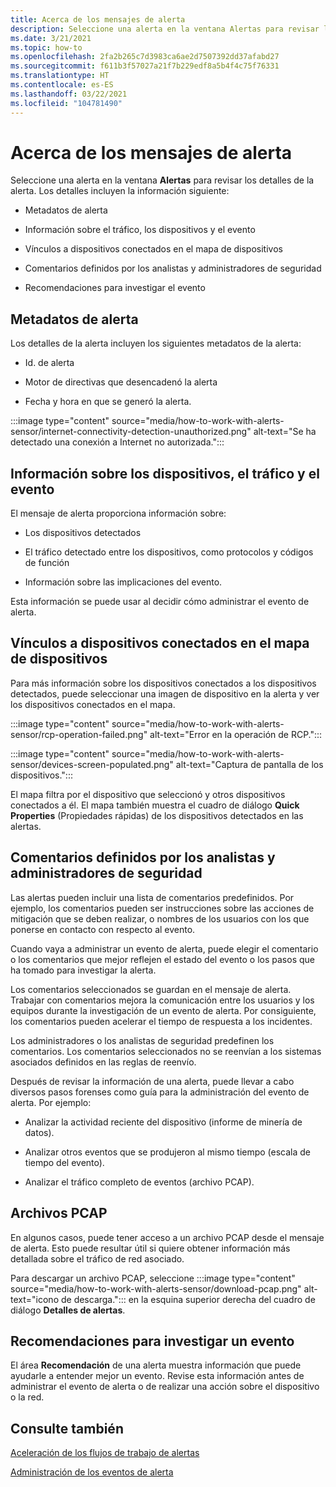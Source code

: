 ```yaml
---
title: Acerca de los mensajes de alerta
description: Seleccione una alerta en la ventana Alertas para revisar los detalles.
ms.date: 3/21/2021
ms.topic: how-to
ms.openlocfilehash: 2fa2b265c7d3983ca6ae2d7507392dd37afabd27
ms.sourcegitcommit: f611b3f57027a21f7b229edf8a5b4f4c75f76331
ms.translationtype: HT
ms.contentlocale: es-ES
ms.lasthandoff: 03/22/2021
ms.locfileid: "104781490"
---
```

# <a name="about-alert-messages"></a>Acerca de los mensajes de alerta

Seleccione una alerta en la ventana **Alertas** para revisar los detalles de la alerta. Los detalles incluyen la información siguiente:

- Metadatos de alerta

- Información sobre el tráfico, los dispositivos y el evento

- Vínculos a dispositivos conectados en el mapa de dispositivos

- Comentarios definidos por los analistas y administradores de seguridad

- Recomendaciones para investigar el evento

## <a name="alert-metadata"></a>Metadatos de alerta

Los detalles de la alerta incluyen los siguientes metadatos de la alerta:

  - Id. de alerta

  - Motor de directivas que desencadenó la alerta

  - Fecha y hora en que se generó la alerta.

:::image type="content" source="media/how-to-work-with-alerts-sensor/internet-connectivity-detection-unauthorized.png" alt-text="Se ha detectado una conexión a Internet no autorizada.":::

## <a name="information-about-devices-traffic-and-the-event"></a>Información sobre los dispositivos, el tráfico y el evento

El mensaje de alerta proporciona información sobre:

  - Los dispositivos detectados

  - El tráfico detectado entre los dispositivos, como protocolos y códigos de función

  - Información sobre las implicaciones del evento.

Esta información se puede usar al decidir cómo administrar el evento de alerta.

## <a name="links-to-connected-devices-in-the-device-map"></a>Vínculos a dispositivos conectados en el mapa de dispositivos

Para más información sobre los dispositivos conectados a los dispositivos detectados, puede seleccionar una imagen de dispositivo en la alerta y ver los dispositivos conectados en el mapa.

:::image type="content" source="media/how-to-work-with-alerts-sensor/rcp-operation-failed.png" alt-text="Error en la operación de RCP.":::

:::image type="content" source="media/how-to-work-with-alerts-sensor/devices-screen-populated.png" alt-text="Captura de pantalla de los dispositivos.":::

El mapa filtra por el dispositivo que seleccionó y otros dispositivos conectados a él. El mapa también muestra el cuadro de diálogo **Quick Properties** (Propiedades rápidas) de los dispositivos detectados en las alertas.

## <a name="comments-defined-by-security-analysts-and-administrators"></a>Comentarios definidos por los analistas y administradores de seguridad 

Las alertas pueden incluir una lista de comentarios predefinidos. Por ejemplo, los comentarios pueden ser instrucciones sobre las acciones de mitigación que se deben realizar, o nombres de los usuarios con los que ponerse en contacto con respecto al evento.

Cuando vaya a administrar un evento de alerta, puede elegir el comentario o los comentarios que mejor reflejen el estado del evento o los pasos que ha tomado para investigar la alerta.

Los comentarios seleccionados se guardan en el mensaje de alerta. Trabajar con comentarios mejora la comunicación entre los usuarios y los equipos durante la investigación de un evento de alerta. Por consiguiente, los comentarios pueden acelerar el tiempo de respuesta a los incidentes.

Los administradores o los analistas de seguridad predefinen los comentarios. Los comentarios seleccionados no se reenvían a los sistemas asociados definidos en las reglas de reenvío.

Después de revisar la información de una alerta, puede llevar a cabo diversos pasos forenses como guía para la administración del evento de alerta. Por ejemplo:

- Analizar la actividad reciente del dispositivo (informe de minería de datos). 

- Analizar otros eventos que se produjeron al mismo tiempo (escala de tiempo del evento). 

- Analizar el tráfico completo de eventos (archivo PCAP).

## <a name="pcap-files"></a>Archivos PCAP

En algunos casos, puede tener acceso a un archivo PCAP desde el mensaje de alerta. Esto puede resultar útil si quiere obtener información más detallada sobre el tráfico de red asociado.

Para descargar un archivo PCAP, seleccione :::image type="content" source="media/how-to-work-with-alerts-sensor/download-pcap.png" alt-text="icono de descarga."::: en la esquina superior derecha del cuadro de diálogo **Detalles de alertas**.

## <a name="recommendations-for-investigating-an-event"></a>Recomendaciones para investigar un evento 

El área **Recomendación** de una alerta muestra información que puede ayudarle a entender mejor un evento. Revise esta información antes de administrar el evento de alerta o de realizar una acción sobre el dispositivo o la red.

## <a name="see-also"></a>Consulte también

[Aceleración de los flujos de trabajo de alertas](how-to-accelerate-alert-incident-response.md)

[Administración de los eventos de alerta](how-to-manage-the-alert-event.md)
